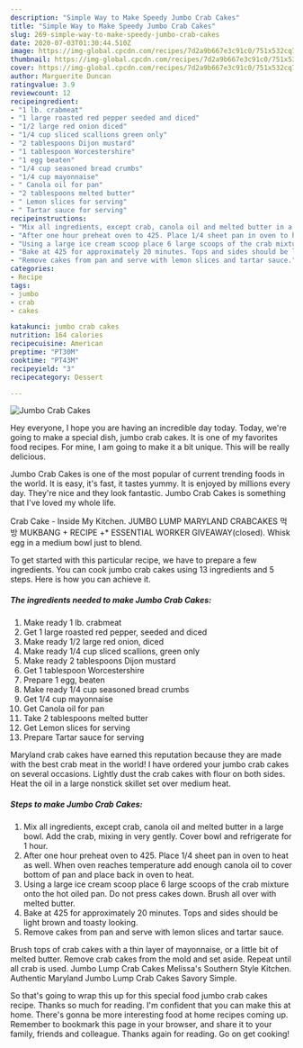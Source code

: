 ```yaml
---
description: "Simple Way to Make Speedy Jumbo Crab Cakes"
title: "Simple Way to Make Speedy Jumbo Crab Cakes"
slug: 269-simple-way-to-make-speedy-jumbo-crab-cakes
date: 2020-07-03T01:30:44.510Z
image: https://img-global.cpcdn.com/recipes/7d2a9b667e3c91c0/751x532cq70/jumbo-crab-cakes-recipe-main-photo.jpg
thumbnail: https://img-global.cpcdn.com/recipes/7d2a9b667e3c91c0/751x532cq70/jumbo-crab-cakes-recipe-main-photo.jpg
cover: https://img-global.cpcdn.com/recipes/7d2a9b667e3c91c0/751x532cq70/jumbo-crab-cakes-recipe-main-photo.jpg
author: Marguerite Duncan
ratingvalue: 3.9
reviewcount: 12
recipeingredient:
- "1 lb. crabmeat"
- "1 large roasted red pepper seeded and diced"
- "1/2 large red onion diced"
- "1/4 cup sliced scallions green only"
- "2 tablespoons Dijon mustard"
- "1 tablespoon Worcestershire"
- "1 egg beaten"
- "1/4 cup seasoned bread crumbs"
- "1/4 cup mayonnaise"
- " Canola oil for pan"
- "2 tablespoons melted butter"
- " Lemon slices for serving"
- " Tartar sauce for serving"
recipeinstructions:
- "Mix all ingredients, except crab, canola oil and melted butter in a large bowl. Add the crab, mixing in very gently. Cover bowl and refrigerate for 1 hour."
- "After one hour preheat oven to 425. Place 1/4 sheet pan in oven to heat as well. When oven reaches temperature add enough canola oil to cover bottom of pan and place back in oven to heat."
- "Using a large ice cream scoop place 6 large scoops of the crab mixture onto the hot oiled pan. Do not press cakes down. Brush all over with melted butter."
- "Bake at 425 for approximately 20 minutes. Tops and sides should be light brown and toasty looking."
- "Remove cakes from pan and serve with lemon slices and tartar sauce."
categories:
- Recipe
tags:
- jumbo
- crab
- cakes

katakunci: jumbo crab cakes 
nutrition: 164 calories
recipecuisine: American
preptime: "PT30M"
cooktime: "PT43M"
recipeyield: "3"
recipecategory: Dessert

---
```



![Jumbo Crab Cakes](https://img-global.cpcdn.com/recipes/7d2a9b667e3c91c0/751x532cq70/jumbo-crab-cakes-recipe-main-photo.jpg)

Hey everyone, I hope you are having an incredible day today. Today, we're going to make a special dish, jumbo crab cakes. It is one of my favorites food recipes. For mine, I am going to make it a bit unique. This will be really delicious.

Jumbo Crab Cakes is one of the most popular of current trending foods in the world. It is easy, it's fast, it tastes yummy. It is enjoyed by millions every day. They're nice and they look fantastic. Jumbo Crab Cakes is something that I've loved my whole life.

Crab Cake - Inside My Kitchen. JUMBO LUMP MARYLAND CRABCAKES 먹방 MUKBANG + RECIPE +* ESSENTIAL WORKER GIVEAWAY(closed). Whisk egg in a medium bowl just to blend.


To get started with this particular recipe, we have to prepare a few ingredients. You can cook jumbo crab cakes using 13 ingredients and 5 steps. Here is how you can achieve it.

<!--inarticleads1-->

##### The ingredients needed to make Jumbo Crab Cakes:

1. Make ready 1 lb. crabmeat
1. Get 1 large roasted red pepper, seeded and diced
1. Make ready 1/2 large red onion, diced
1. Make ready 1/4 cup sliced scallions, green only
1. Make ready 2 tablespoons Dijon mustard
1. Get 1 tablespoon Worcestershire
1. Prepare 1 egg, beaten
1. Make ready 1/4 cup seasoned bread crumbs
1. Get 1/4 cup mayonnaise
1. Get  Canola oil for pan
1. Take 2 tablespoons melted butter
1. Get  Lemon slices for serving
1. Prepare  Tartar sauce for serving


Maryland crab cakes have earned this reputation because they are made with the best crab meat in the world! I have ordered your jumbo crab cakes on several occasions. Lightly dust the crab cakes with flour on both sides. Heat the oil in a large nonstick skillet set over medium heat. 

<!--inarticleads2-->

##### Steps to make Jumbo Crab Cakes:

1. Mix all ingredients, except crab, canola oil and melted butter in a large bowl. Add the crab, mixing in very gently. Cover bowl and refrigerate for 1 hour.
1. After one hour preheat oven to 425. Place 1/4 sheet pan in oven to heat as well. When oven reaches temperature add enough canola oil to cover bottom of pan and place back in oven to heat.
1. Using a large ice cream scoop place 6 large scoops of the crab mixture onto the hot oiled pan. Do not press cakes down. Brush all over with melted butter.
1. Bake at 425 for approximately 20 minutes. Tops and sides should be light brown and toasty looking.
1. Remove cakes from pan and serve with lemon slices and tartar sauce.


Brush tops of crab cakes with a thin layer of mayonnaise, or a little bit of melted butter. Remove crab cakes from the mold and set aside. Repeat until all crab is used. Jumbo Lump Crab Cakes Melissa&#39;s Southern Style Kitchen. Authentic Maryland Jumbo Lump Crab Cakes Savory Simple. 

So that's going to wrap this up for this special food jumbo crab cakes recipe. Thanks so much for reading. I'm confident that you can make this at home. There's gonna be more interesting food at home recipes coming up. Remember to bookmark this page in your browser, and share it to your family, friends and colleague. Thanks again for reading. Go on get cooking!
